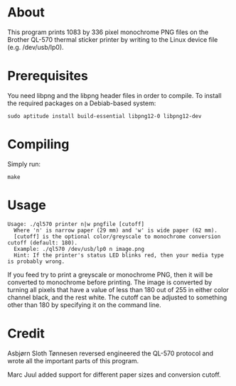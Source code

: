 # About #

This program prints 1083 by 336 pixel monochrome PNG files on the Brother QL-570 thermal sticker printer by writing to the Linux device file (e.g. /dev/usb/lp0).

# Prerequisites #

You need libpng and the libpng header files in order to compile. To install the required packages on a Debiab-based system:

```
sudo aptitude install build-essential libpng12-0 libpng12-dev
```

# Compiling #

Simply run:

```
make
```

# Usage #

```
Usage: ./ql570 printer n|w pngfile [cutoff]
  Where 'n' is narrow paper (29 mm) and 'w' is wide paper (62 mm).
  [cutoff] is the optional color/greyscale to monochrome conversion cutoff (default: 180).
  Example: ./ql570 /dev/usb/lp0 n image.png
  Hint: If the printer's status LED blinks red, then your media type is probably wrong.
```

If you feed try to print a greyscale or monochrome PNG, then it will be converted to monochrome before printing. The image is converted by turning all pixels that have a value of less than 180 out of 255 in either color channel black, and the rest white. The cutoff can be adjusted to something other than 180 by specifying it on the command line.

# Credit #

Asbjørn Sloth Tønnesen reversed engineered the QL-570 protocol and wrote all the important parts of this program.

Marc Juul added support for different paper sizes and conversion cutoff.
